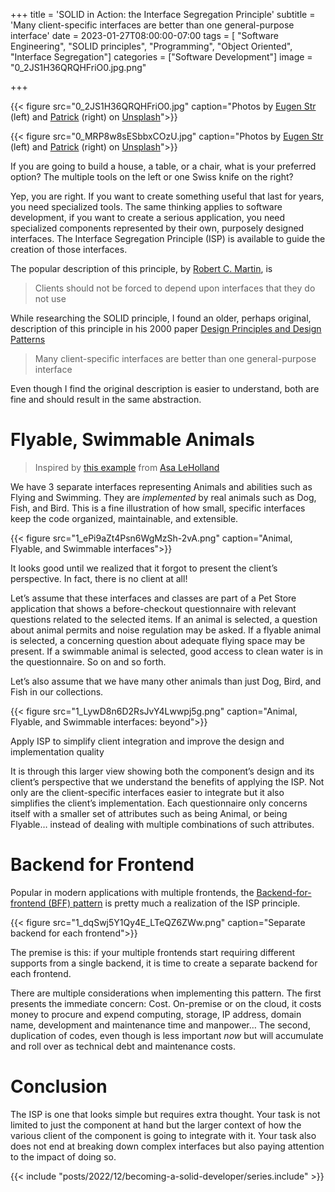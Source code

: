 +++
title = 'SOLID in Action: the Interface Segregation Principle'
subtitle = 'Many client-specific interfaces are better than one general-purpose interface'
date = 2023-01-27T08:00:00-07:00
tags = [ "Software Engineering", "SOLID principles", "Programming", "Object Oriented", "Interface Segregation"]
categories = ["Software Development"]
image = "0_2JS1H36QRQHFriO0.jpg.png"

+++

{{< figure src="0_2JS1H36QRQHFriO0.jpg" caption="Photos by [Eugen Str](https://unsplash.com/@eugen1980?utm_source=medium&utm_medium=referral) (left) and [Patrick](https://unsplash.com/@pf91_photography?utm_source=medium&utm_medium=referral) (right) on [Unsplash](https://unsplash.com/?utm_source=medium&utm_medium=referral)">}}

{{< figure src="0_MRP8w8sESbbxCOzU.jpg" caption="Photos by [Eugen Str](https://unsplash.com/@eugen1980?utm_source=medium&utm_medium=referral) (left) and [Patrick](https://unsplash.com/@pf91_photography?utm_source=medium&utm_medium=referral) (right) on [Unsplash](https://unsplash.com/?utm_source=medium&utm_medium=referral)">}}

If you are going to build a house, a table, or a chair, what is your preferred option? The multiple tools on the left or one Swiss knife on the right?

Yep, you are right. If you want to create something useful that last for years, you need specialized tools. The same thinking applies to software development, if you want to create a serious application, you need specialized components represented by their own, purposely designed interfaces. The Interface Segregation Principle (ISP) is available to guide the creation of those interfaces.

The popular description of this principle, by [Robert C. Martin](https://en.wikipedia.org/wiki/Robert_C._Martin), is

> Clients should not be forced to depend upon interfaces that they do not use

While researching the SOLID principle, I found an older, perhaps original, description of this principle in his 2000 paper [Design Principles and Design Patterns](https://web.archive.org/web/20150906155800/http://www.objectmentor.com/resources/articles/Principles_and_Patterns.pdf)

> Many client-specific interfaces are better than one general-purpose interface

Even though I find the original description is easier to understand, both are fine and should result in the same abstraction.

Flyable, Swimmable Animals
==========================

> Inspired by [this example](https://medium.matcha.fyi/solid-principles-using-typescript-b8d2cb84bfcf) from [Asa LeHolland](https://medium.com/u/ca267f562fa8?source=post_page-----6c8f92d2133a--------------------------------)

We have 3 separate interfaces representing Animals and abilities such as Flying and Swimming. They are _implemented_ by real animals such as Dog, Fish, and Bird. This is a fine illustration of how small, specific interfaces keep the code organized, maintainable, and extensible.

{{< figure src="1_ePi9aZt4Psn6WgMzSh-2vA.png" caption="Animal, Flyable, and Swimmable interfaces">}}

It looks good until we realized that it forgot to present the client’s perspective. In fact, there is no client at all!

Let’s assume that these interfaces and classes are part of a Pet Store application that shows a before-checkout questionnaire with relevant questions related to the selected items. If an animal is selected, a question about animal permits and noise regulation may be asked. If a flyable animal is selected, a concerning question about adequate flying space may be present. If a swimmable animal is selected, good access to clean water is in the questionnaire. So on and so forth.

Let’s also assume that we have many other animals than just Dog, Bird, and Fish in our collections.

{{< figure src="1_LywD8n6D2RsJvY4Lwwpj5g.png" caption="Animal, Flyable, and Swimmable interfaces: beyond">}}

Apply ISP to simplify client integration and improve the design and implementation quality

It is through this larger view showing both the component’s design and its client’s perspective that we understand the benefits of applying the ISP. Not only are the client-specific interfaces easier to integrate but it also simplifies the client’s implementation. Each questionnaire only concerns itself with a smaller set of attributes such as being Animal, or being Flyable… instead of dealing with multiple combinations of such attributes.

Backend for Frontend
====================

Popular in modern applications with multiple frontends, the [Backend-for-frontend (BFF) pattern](https://learn.microsoft.com/en-us/azure/architecture/patterns/backends-for-frontends) is pretty much a realization of the ISP principle.

{{< figure src="1_dqSwj5Y1Qy4E_LTeQZ6ZWw.png" caption="Separate backend for each frontend">}}


The premise is this: if your multiple frontends start requiring different supports from a single backend, it is time to create a separate backend for each frontend.

There are multiple considerations when implementing this pattern. The first presents the immediate concern: Cost. On-premise or on the cloud, it costs money to procure and expend computing, storage, IP address, domain name, development and maintenance time and manpower… The second, duplication of codes, even though is less important _now_ but will accumulate and roll over as technical debt and maintenance costs.

Conclusion
==========

The ISP is one that looks simple but requires extra thought. Your task is not limited to just the component at hand but the larger context of how the various client of the component is going to integrate with it. Your task also does not end at breaking down complex interfaces but also paying attention to the impact of doing so.


{{< include "posts/2022/12/becoming-a-solid-developer/series.include" >}}